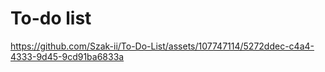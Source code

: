 # To-do list

https://github.com/Szak-ii/To-Do-List/assets/107747114/5272ddec-c4a4-4333-9d45-9cd91ba6833a

